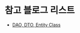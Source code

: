 # 참고 블로그 리스트

* [DAO, DTO, Entity Class](https://gmlwjd9405.github.io/2018/12/25/difference-dao-dto-entity.html)